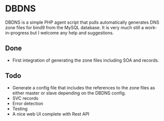 # DBDNS
DBDNS is a simple PHP agent script that pulls automatically generates DNS zone files for bind9 from the MySQL database.
It is very much still a work-in-progress but I welcome any help and suggestions.

## Done
* First integration of generating the zone files including SOA and records.

## Todo
* Generate a config file that includes the references to the zone files as either master or slave depending on the DBDNS config.
* SVC records
* Error detection
* Testing
* A nice web UI complete with Rest API
